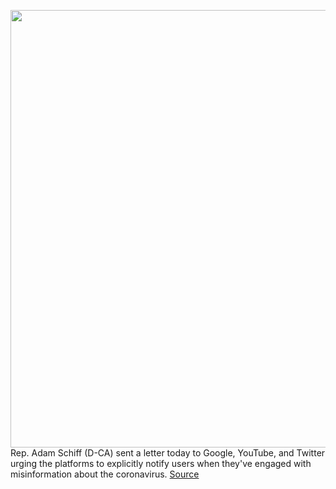 <img src='https://cdn.vox-cdn.com/thumbor/ZD4Yui2_H-rbS9qmrgymYSUgrKU=/0x0:2040x1360/1200x800/filters:focal(1227x510:1553x836)/cdn.vox-cdn.com/uploads/chorus_image/image/66736465/acastro_180109_1777_0003_v2.0.jpg' width='700px' /><br/>
Rep. Adam Schiff (D-CA) sent a letter today to Google, YouTube, and Twitter urging the platforms to explicitly notify users when they've engaged with misinformation about the coronavirus.
<a href='https://www.theverge.com/2020/4/30/21243026/facebook-twitter-youtube-coronavirus-covid-19-misinformation-adam-schiff'> Source <a/>